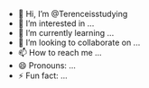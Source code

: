 - 👋 Hi, I’m @Terenceisstudying
- 👀 I’m interested in ...
- 🌱 I’m currently learning ...
- 💞️ I’m looking to collaborate on ...
- 📫 How to reach me ...
- 😄 Pronouns: ...
- ⚡ Fun fact: ...

<!---
Terenceisstudying/Terenceisstudying is a ✨ special ✨ repository because its `README.md` (this file) appears on your GitHub profile.
You can click the Preview link to take a look at your changes.
--->
